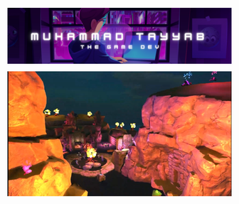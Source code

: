 ![Muhammad Tayyab The Game Dev](https://github.com/CodeBard-x88/CodeBard-x88/blob/main/Game%20Development%20Banner.png)
<p align="center">
  <a href="https://drive.google.com/file/d/1RgSv_r_b6J9Q2WtaOf-cZODYfgtppacn/view?usp=drive_link">
    <img src="https://github.com/CodeBard-x88/CodeBard-x88/blob/main/Pirate%20Siege.png" alt="Video Thumbnail">
  </a>
</p>



<!--
**CodeBard-x88/CodeBard-x88** is a ✨ _special_ ✨ repository because its `README.md` (this file) appears on your GitHub profile.

Here are some ideas to get you started:

- 🔭 I’m currently working on ...
- 🌱 I’m currently learning ...
- 👯 I’m looking to collaborate on ...
- 🤔 I’m looking for help with ...
- 💬 Ask me about ...
- 📫 How to reach me: ...
- 😄 Pronouns: ...
- ⚡ Fun fact: ...
-->
